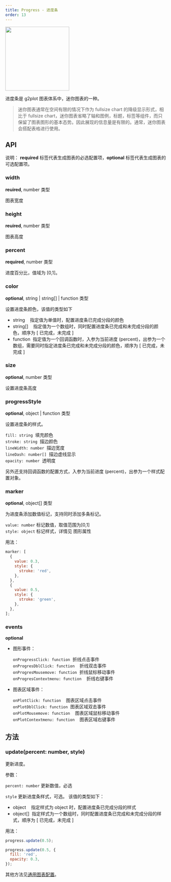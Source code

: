 ```yaml
---
title: Progress - 进度条
order: 13
---
```


<img src="https://gw.alipayobjects.com/mdn/rms_d314dd/afts/img/A*lO9ITInUZhQAAAAAAAAAAABkARQnAQ" width="200">

进度条是 g2plot 图表体系中，迷你图表的一种。

> 迷你图表通常在空间有限的情况下作为 fullsize chart 的降级显示形式，相比于 fullsize chart，迷你图表省略了轴和图例，标题，标签等组件，而只保留了图表图形的基本态势。因此展现的信息量是有限的。通常，迷你图表会搭配表格进行使用。

## API

说明： **required** 标签代表生成图表的必选配置项，**optional** 标签代表生成图表的可选配置项。

### width

**reuired**, number 类型

图表宽度

### height

**reuired**, number 类型

图表高度

### percent

**required**, number 类型

进度百分比，值域为 [0,1]。

### color

**optional**, string | string[] | function 类型

设置进度条颜色，该值的类型如下

- string    指定值为单值时，配置进度条已完成分段的颜色
- string[]    指定值为一个数组时，同时配置进度条已完成和未完成分段的颜色，顺序为 [ 已完成，未完成 ]
- function  指定值为一个回调函数时，入参为当前进度 (percent)，出参为一个数组，需要同时指定进度条已完成和未完成分段的颜色，顺序为 [ 已完成，未完成 ]

### size

**optional**, number 类型

设置进度条高度

### progressStyle

**optional**, object | function 类型

设置进度条的样式。

`fill: string`  填充颜色<br />
`stroke: string`  描边颜色<br />
`lineWidth: number`  描边宽度<br />
`lineDash: number[]`  描边虚线显示<br />
`opacity: number`  透明度

另外还支持回调函数的配置方式，入参为当前进度 (percent)，出参为一个样式配置对象。

### marker

**optional**, object[] 类型

为进度条添加数值标记，支持同时添加多条标记。

`value: number` 标记数值，取值范围为[0,1]<br />
`style: object` 标记样式，详情见 图形属性

用法：

```js
marker: [
  {
    value: 0.3,
    style: {
      stroke: 'red',
    },
  },
  {
    value: 0.5,
    style: {
      stroke: 'green',
    },
  },
];
```

### events

**optional**

- 图形事件：

  `onProgressClick: function`  折线点击事件<br />
  `onProgresDblClick: function`    折线双击事件<br />
  `onProgresMousemove: function`  折线鼠标移动事件<br />
  `onProgresContextmenu: function`    折线右键事件<br />

- 图表区域事件：

  `onPlotClick: function`    图表区域点击事件<br />
  `onPlotDblClick: function`  图表区域双击事件<br />
  `onPlotMousemove: function`    图表区域鼠标移动事件<br />
  `onPlotContextmenu: function`    图表区域右键事件

## 方法

### update(percent: number, style)

更新进度。

参数：

`percent: number` 更新数值，必选

`style` 更新进度条样式，可选。 该值的类型如下：

- object    指定样式为 object 时，配置进度条已完成分段的样式
- object[]  指定样式为一个数组时，同时配置进度条已完成和未完成分段的样式，顺序为 [ 已完成，未完成 ]

用法：

```js
progress.update(0.5);
```

```js
progress.update(0.5, {
  fill: 'red',
  opacity: 0.3,
});
```

其他方法见[通用图表配置](../general-config.zh.md)。
